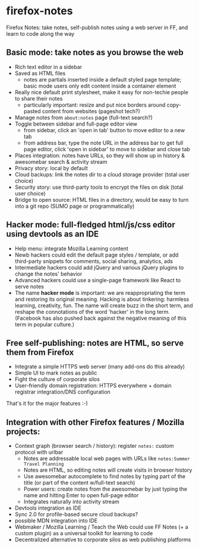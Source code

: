 # firefox-notes

Firefox Notes: take notes, self-publish notes using a web server in FF, and learn to code along the way

## Basic mode: take notes as you browse the web
- Rich text editor in a sidebar
- Saved as HTML files
  - notes are partials inserted inside a default styled page template; basic mode users only edit content inside a container element
- Really nice default print stylesheet, make it easy for non-techie people to share their notes
  - particularly important: resize and put nice borders around copy-pasted content from websites (pageshot tech?)
- Manage notes from `about:notes` page (full-text search?)
- Toggle between sidebar and full-page editor view
  - from sidebar, click an 'open in tab' button to move editor to a new tab
  - from address bar, type the note URL in the address bar to get full page editor, click 'open in sidebar' to move to sidebar and close tab
- Places integration: notes have URLs, so they will show up in history & awesomebar search & activity stream
- Privacy story: local by default
- Cloud backups: link the notes dir to a cloud storage provider (total user choice)
- Security story: use third-party tools to encrypt the files on disk (total user choice)
- Bridge to open source: HTML files in a directory, would be easy to turn into a git repo (SUMO page or programmatically)

## **Hacker mode**: full-fledged html/js/css editor using devtools as an IDE
- Help menu: integrate Mozilla Learning content
- Newb hackers could edit the default page styles / template, or add third-party snippets for comments, social sharing, analytics, ads
- Intermediate hackers could add jQuery and various jQuery plugins to change the notes' behavior
- Advanced hackers could use a single-page framework like React to serve notes
- The name **hacker mode** is important: we are reappropriating the term and restoring its original meaning. Hacking is about tinkering: harmless learning, creativity, fun. The name will create buzz in the short term, and reshape the connotations of the word 'hacker' in the long term. (Facebook has also pushed back against the negative meaning of this term in popular culture.)

## Free self-publishing: notes are HTML, so serve them from Firefox
- Integrate a simple HTTPS web server (many add-ons do this already)
- Simple UI to mark notes as public
- Fight the culture of corporate silos
- User-friendly domain registration: HTTPS everywhere + domain registrar integration/DNS configuration

That's it for the major features :-)

## Integration with other Firefox features / Mozilla projects:
- Context graph (browser search / history): register `notes:` custom protocol with urlbar
  - Notes are addressable local web pages with URLs like `notes:Summer Travel Planning`
  - Notes are HTML, so editing notes will create visits in browser history
  - Use awesomebar autocomplete to find notes by typing part of the title (or part of the content w/full-text search)
  - Power users: create notes from the awesomebar by just typing the name and hitting Enter to open full-page editor
  - Integrates naturally into activity stream
- Devtools integration as IDE
- Sync 2.0 for profile-based secure cloud backups?
- possible MDN integration into IDE
- Webmaker / Mozilla Learning / Teach the Web could use FF Notes (+ a custom plugin) as a universal toolkit for learning to code
- Decentralized alternative to corporate silos as web publishing platforms 
